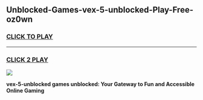 
## Unblocked-Games-vex-5-unblocked-Play-Free-oz0wn
<h3>
<a href="https://premium76.site?title=vex-5-unblocked&ref=15A">CLICK TO PLAY</a></h3>
<hr>

<h3>
<a href="https://premium76.site?title=vex-5-unblocked&ref=15A">CLICK 2 PLAY</a>
  
</h3>

<a href="https://premium76.site?title=vex-5-unblocked&ref=15A"><img src="https://clearcache.store/games.png"></a>


**vex-5-unblocked games unblocked: Your Gateway to Fun and Accessible Online Gaming**
